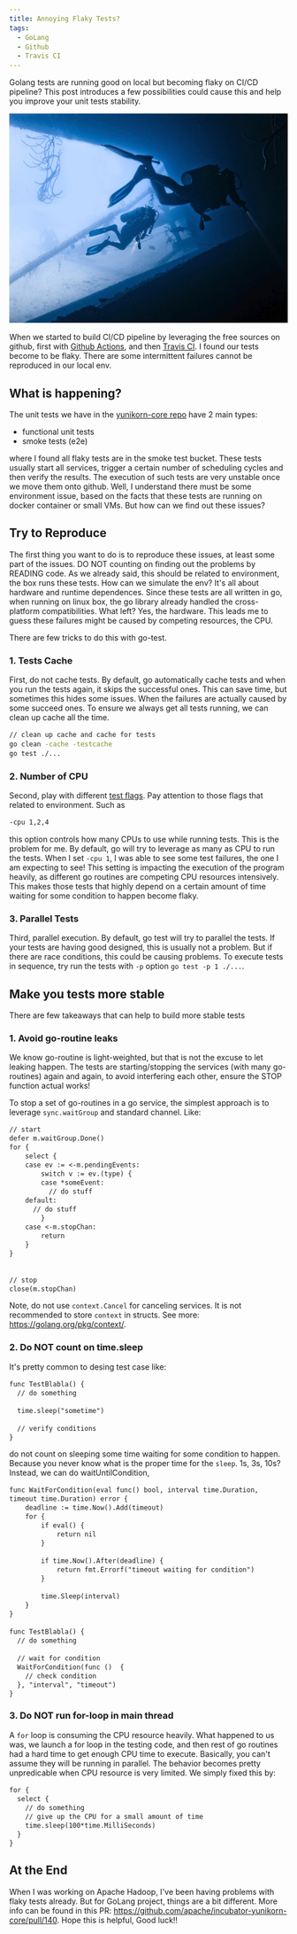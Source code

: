 ```yaml
---
title: Annoying Flaky Tests?
tags:
  - GoLang
  - Github
  - Travis CI
---
```

Golang tests are running good on local but becoming flaky on CI/CD pipeline?
This post introduces a few possibilities could cause this and help you improve
your unit tests stability.

![Ocean Search](/assets/ocean-search.jpeg "Ocean Search")

<!--more-->

When we started to build CI/CD pipeline by leveraging the free sources on github,
first with [Github Actions](https://github.com/features/actions), and then [Travis CI](https://travis-ci.org/). I found our tests become to be flaky. There are some intermittent failures cannot be reproduced in our local env.

## What is happening?

The unit tests we have in the [yunikorn-core repo](https://github.com/apache/incubator-yunikorn-core) have 2 main types:
* functional unit tests
* smoke tests (e2e)

where I found all flaky tests are in the smoke test bucket. These tests usually
start all services, trigger a certain number of scheduling cycles and then verify
the results. The execution of such tests are very unstable once we move them
onto github. Well, I understand there must be some environment issue, based on the facts
that these tests are running on docker container or small VMs. But how can we find
out these issues?

## Try to Reproduce

The first thing you want to do is to reproduce these issues, at least some part of the issues.
DO NOT counting on finding out the problems by READING code. As we already said,
this should be related to environment, the box runs these tests. How can we simulate the env?
It's all about hardware and runtime dependences. Since these tests are all written in go,
when running on linux box, the go library already handled the cross-platform compatibilities.
What left? Yes, the hardware. This leads me to guess these failures might be caused by
competing resources, the CPU.

There are few tricks to do this with go-test.

### 1. Tests Cache
First, do not cache tests. By default, go automatically cache tests and when you run the tests again, it skips the successful ones. This can save time, but sometimes this hides some issues. When the failures are actually caused by some succeed ones. To ensure we always get all tests running, we can clean up cache all the time.

```bash
// clean up cache and cache for tests
go clean -cache -testcache
go test ./...
```

### 2. Number of CPU
Second, play with different [test flags](https://golang.org/cmd/go/#hdr-Testing_flags).
Pay attention to those flags that related to environment. Such as

```bash
-cpu 1,2,4
```

this option controls how many CPUs to use while running tests. This is the problem for me.
By default, go will try to leverage as many as CPU to run the tests.
When I set `-cpu 1`, I was able to see some test failures, the one I am expecting to see!
This setting is impacting the execution of the program heavily, as different go routines
are competing CPU resources intensively. This makes those tests that highly depend on a
certain amount of time waiting for some condition to happen become flaky.

### 3. Parallel Tests
Third, parallel execution. By default, go test will try to parallel the tests.
If your tests are having good designed, this is usually not a problem. But if there
are race conditions, this could be causing problems. To execute tests in sequence, try
run the tests with `-p` option `go test -p 1 ./...`.

## Make you tests more stable

There are few takeaways that can help to build more stable tests

### 1. Avoid go-routine leaks

We know go-routine is light-weighted, but that is not the excuse to let leaking happen.
The tests are starting/stopping the services (with many go-routines) again and again,
to avoid interfering each other, ensure the STOP function actual works!

To stop a set of go-routines in a go service, the simplest approach is to leverage
`sync.waitGroup` and standard channel. Like:

```GoLang
// start
defer m.waitGroup.Done()
for {
	select {
	case ev := <-m.pendingEvents:
		switch v := ev.(type) {
		case *someEvent:
		  // do stuff
    default:
      // do stuff
		}
	case <-m.stopChan:
		return
	}
}


// stop
close(m.stopChan)
```

Note, do not use `context.Cancel` for canceling services. It is not recommended to
store `context` in structs. See more: https://golang.org/pkg/context/.

### 2. Do NOT count on time.sleep

It's pretty common to desing test case like:

```GoLang
func TestBlabla() {
  // do something

  time.sleep("sometime")

  // verify conditions
}
```

do not count on sleeping some time waiting for some condition to happen.
Because you never know what is the proper time for the `sleep`. 1s, 3s, 10s?
Instead, we can do waitUntilCondition,

```GoLang
func WaitForCondition(eval func() bool, interval time.Duration, timeout time.Duration) error {
	deadline := time.Now().Add(timeout)
	for {
		if eval() {
			return nil
		}

		if time.Now().After(deadline) {
			return fmt.Errorf("timeout waiting for condition")
		}

		time.Sleep(interval)
	}
}

func TestBlabla() {
  // do something

  // wait for condition
  WaitForCondition(func ()  {
    // check condition
  }, "interval", "timeout")
}
```

### 3. Do NOT run for-loop in main thread

A `for` loop is consuming the CPU resource heavily. What happened to us was, we
launch a for loop in the testing code, and then rest of go routines had a hard time
to get enough CPU time to execute. Basically, you can't assume they will be running in parallel.
The behavior becomes pretty unpredicable when CPU resource is very limited. We
simply fixed this by:

```GoLang
for {
  select {
    // do something
    // give up the CPU for a small amount of time
    time.sleep(100*time.MilliSeconds)
  }
}
```

## At the End

When I was working on Apache Hadoop, I've been having problems with flaky tests already.
But for GoLang project, things are a bit different. More info can be found in this PR: https://github.com/apache/incubator-yunikorn-core/pull/140. Hope this is helpful, Good luck!!
